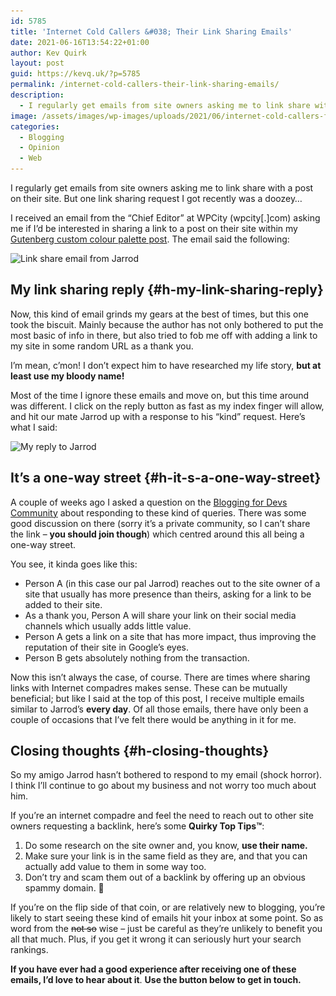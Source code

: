 ```yaml
---
id: 5785
title: 'Internet Cold Callers &#038; Their Link Sharing Emails'
date: 2021-06-16T13:54:22+01:00
author: Kev Quirk
layout: post
guid: https://kevq.uk/?p=5785
permalink: /internet-cold-callers-their-link-sharing-emails/
description:
  - I regularly get emails from site owners asking me to link share with a post on their site. But one link sharing request I got recently was a corker...
image: /assets/images/wp-images/uploads/2021/06/internet-cold-callers-feature.png
categories:
  - Blogging
  - Opinion
  - Web
---
```

<p class="medium">
  I regularly get emails from site owners asking me to link share with a post on their site. But one link sharing request I got recently was a doozey…
</p>

I received an email from the &#8220;Chief Editor&#8221; at WPCity (wpcity[.]com) asking me if I&#8217;d be interested in sharing a link to a post on their site within my [Gutenberg custom colour palette post](https://kevq.uk/how-to-add-a-custom-colour-palette-to-the-gutenberg-editor/). The email said the following:

<img loading="lazy" width="1200" height="978" src="/assets/images/wp-images/2021/06/link-share-email-from-jarrod.png" alt="Link share email from Jarrod" class="wp-image-5802" srcset="/assets/images/wp-images/2021/06/link-share-email-from-jarrod.png 1200w, /assets/images/wp-images/2021/06/link-share-email-from-jarrod-610x497.png 610w, /assets/images/wp-images/2021/06/link-share-email-from-jarrod-768x626.png 768w" sizes="(max-width: 1200px) 100vw, 1200px" />  

## My link sharing reply {#h-my-link-sharing-reply}

Now, this kind of email grinds my gears at the best of times, but this one took the biscuit. Mainly because the author has not only bothered to put the most basic of info in there, but also tried to fob me off with adding a link to my site in some random URL as a thank you.

I&#8217;m mean, c&#8217;mon! I don&#8217;t expect him to have researched my life story, **but at least use my bloody name!**

Most of the time I ignore these emails and move on, but this time around was different. I click on the reply button as fast as my index finger will allow, and hit our mate Jarrod up with a response to his &#8220;kind&#8221; request. Here&#8217;s what I said:

<img loading="lazy" width="1200" height="1122" src="/assets/images/wp-images/2021/06/my-reply-to-jarrod.png" alt="My reply to Jarrod" class="wp-image-5804" srcset="/assets/images/wp-images/2021/06/my-reply-to-jarrod.png 1200w, /assets/images/wp-images/2021/06/my-reply-to-jarrod-610x570.png 610w, /assets/images/wp-images/2021/06/my-reply-to-jarrod-768x718.png 768w" sizes="(max-width: 1200px) 100vw, 1200px" />  

## It&#8217;s a one-way street {#h-it-s-a-one-way-street}

A couple of weeks ago I asked a question on the <a href="https://bloggingfordevs.com/" target="_blank" rel="noreferrer noopener">Blogging for Devs Community</a> about responding to these kind of queries. There was some good discussion on there (sorry it&#8217;s a private community, so I can&#8217;t share the link &#8211; **you should join though**) which centred around this all being a one-way street.

You see, it kinda goes like this:

  * Person A (in this case our pal Jarrod) reaches out to the site owner of a site that usually has more presence than theirs, asking for a link to be added to their site.
  * As a thank you, Person A will share your link on their social media channels which usually adds little value.
  * Person A gets a link on a site that has more impact, thus improving the reputation of their site in Google&#8217;s eyes.
  * Person B gets absolutely nothing from the transaction.

Now this isn&#8217;t always the case, of course. There are times where sharing links with Internet compadres makes sense. These can be mutually beneficial; but like I said at the top of this post, I receive multiple emails similar to Jarrod&#8217;s **every day**. Of all those emails, there have only been a couple of occasions that I&#8217;ve felt there would be anything in it for me.

## Closing thoughts {#h-closing-thoughts}

So my amigo Jarrod hasn&#8217;t bothered to respond to my email (shock horror). I think I&#8217;ll continue to go about my business and not worry too much about him.

If you&#8217;re an internet compadre and feel the need to reach out to other site owners requesting a backlink, here&#8217;s some **Quirky Top Tips™**:

  1. Do some research on the site owner and, you know, **use their name.**
  2. Make sure your link is in the same field as they are, and that you can actually add value to them in some way too.
  3. Don&#8217;t try and scam them out of a backlink by offering up an obvious spammy domain. 🤣

If you&#8217;re on the flip side of that coin, or are relatively new to blogging, you&#8217;re likely to start seeing these kind of emails hit your inbox at some point. So as word from the <s>not so</s> wise &#8211; just be careful as they&#8217;re unlikely to benefit you all that much. Plus, if you get it wrong it can seriously hurt your search rankings.

**If you have ever had a good experience after receiving one of these emails, I&#8217;d love to hear about it**. **Use the button below to get in touch.**
